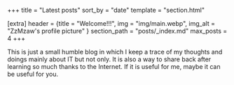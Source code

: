 +++
title = "Latest posts"
sort_by = "date"
template = "section.html"

[extra]
header = {title = "Welcome!!!", img = "img/main.webp", img_alt = "ZzMzaw's profile picture" }
section_path = "posts/_index.md"
max_posts = 4
+++

This is just a small humble blog in which I keep a trace of my thoughts and doings mainly about IT but not only.
It is also a way to share back after learning so much thanks to the Internet.
If it is useful for me, maybe it can be useful for you.

